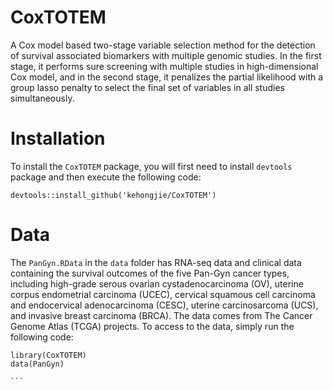 # CoxTOTEM
A Cox model based two-stage variable selection method for the detection of survival associated biomarkers with multiple genomic studies. In the first stage, it performs sure screening with multiple studies in high-dimensional Cox model, and in the second stage, it penalizes the partial likelihood with a group lasso penalty to select the final set of variables in all studies simultaneously. 

# Installation
To install the `CoxTOTEM` package, you will first need to install `devtools` package and then execute the following code: 
```
devtools::install_github('kehongjie/CoxTOTEM')
```

# Data
The `PanGyn.RData` in the `data` folder has RNA-seq data and clinical data containing the survival outcomes of the five Pan-Gyn cancer types, including high-grade serous ovarian cystadenocarcinoma (OV), uterine corpus endometrial carcinoma (UCEC), cervical squamous cell carcinoma and endocervical adenocarcinoma (CESC), uterine carcinosarcoma (UCS), and invasive breast carcinoma (BRCA). The data comes from The Cancer Genome Atlas (TCGA) projects. To access to the data, simply run the following code: 

````
library(CoxTOTEM)
data(PanGyn)

``` 


